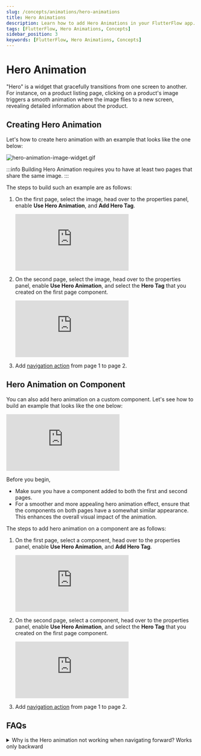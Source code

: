 ```yaml
---
slug: /concepts/animations/hero-animations
title: Hero Animations
description: Learn how to add Hero Animations in your FlutterFlow app.
tags: [FlutterFlow, Hero Animations, Concepts]
sidebar_position: 3
keywords: [FlutterFlow, Hero Animations, Concepts]
---
```


# Hero Animation

"Hero" is a widget that gracefully transitions from one screen to another. For instance, on a product listing page, clicking on a product's image triggers a smooth animation where the image flies to a new screen, revealing detailed information about the product.

## Creating Hero Animation

Let's how to create hero animation with an example that looks like the one below:

![hero-animation-image-widget.gif](animation_gifs/hero-animation-image-widget.gif)

:::info
Building Hero Animation requires you to have at least two pages that share the same image.
:::

The steps to build such an example are as follows:

1. On the first page, select the image, head over to the properties panel, enable **Use Hero Animation**, and **Add Hero Tag**.

    <div style={{
        position: 'relative',
        paddingBottom: 'calc(56.67989417989418% + 41px)', // Keeps the aspect ratio and additional padding
        height: 0,
        width: '100%'}}>
        <iframe 
            src="https://www.loom.com/embed/c20e589a20dd4dbfbcb975bf45af286e?sid=0300c1fb-e862-4ac7-9975-b1fc0df1a44e"
            title=""
            style={{
                position: 'absolute',
                top: 0,
                left: 0,
                width: '100%',
                height: '100%',
                colorScheme: 'light'
            }}
            frameborder="0"
            loading="lazy"
            webkitAllowFullScreen
            mozAllowFullScreen
            allowFullScreen
            allow="clipboard-write">
        </iframe>
    </div>
    <p></p>

2. On the second page, select the image, head over to the properties panel, enable **Use Hero Animation**, and select the **Hero Tag** that you created on the first page component.

    <div style={{
        position: 'relative',
        paddingBottom: 'calc(56.67989417989418% + 41px)', // Keeps the aspect ratio and additional padding
        height: 0,
        width: '100%'}}>
        <iframe 
            src="https://www.loom.com/embed/8e51cd2ca0fb490cbf9ee607f07c8440?sid=a4686847-5136-41a1-a5d3-d410a8916ede"
            title=""
            style={{
                position: 'absolute',
                top: 0,
                left: 0,
                width: '100%',
                height: '100%',
                colorScheme: 'light'
            }}
            frameborder="0"
            loading="lazy"
            webkitAllowFullScreen
            mozAllowFullScreen
            allowFullScreen
            allow="clipboard-write">
        </iframe>
    </div>
    <p></p>

3. Add [navigation action](../../ff-concepts/navigation-routing/page-navigation.md#navigate-to-action) from page 1 to page 2.



## Hero Animation on Component

You can also add hero animation on a custom component. Let's see how to build an example that looks like the one below:

<div style={{
        position: 'relative',
        paddingBottom: 'calc(56.67989417989418% + 41px)', // Keeps the aspect ratio and additional padding
        height: 0,
        width: '100%'}}>
        <iframe 
            src="https://www.loom.com/embed/cf8980ca68074fd0a24ce2fbef3e0a11?sid=c5b3d22b-dde4-4df3-a600-0207cceb1c22"
            title=""
            style={{
                position: 'absolute',
                top: 0,
                left: 0,
                width: '100%',
                height: '100%',
                colorScheme: 'light'
            }}
            frameborder="0"
            loading="lazy"
            webkitAllowFullScreen
            mozAllowFullScreen
            allowFullScreen
            allow="clipboard-write">
        </iframe>
</div>
<p></p>

Before you begin,

- Make sure you have a component added to both the first and second pages.
- For a smoother and more appealing hero animation effect, ensure that the components on both pages have a somewhat similar appearance. This enhances the overall visual impact of the animation.

The steps to add hero animation on a component are as follows:

1. On the first page, select a component, head over to the properties panel, enable **Use Hero Animation**, and **Add Hero Tag**.

    <div style={{
        position: 'relative',
        paddingBottom: 'calc(56.67989417989418% + 41px)', // Keeps the aspect ratio and additional padding
        height: 0,
        width: '100%'}}>
        <iframe 
            src="https://www.loom.com/embed/089421c9e8cd4053b8eb1e3b920c6d0b?sid=e9869abc-e1f4-4053-ba64-09623c0ae765"
            title=""
            style={{
                position: 'absolute',
                top: 0,
                left: 0,
                width: '100%',
                height: '100%',
                colorScheme: 'light'
            }}
            frameborder="0"
            loading="lazy"
            webkitAllowFullScreen
            mozAllowFullScreen
            allowFullScreen
            allow="clipboard-write">
        </iframe>
    </div>
    <p></p>

2. On the second page, select a component, head over to the properties panel, enable **Use Hero Animation**, and select the **Hero Tag** that you created on the first page component.

    <div style={{
        position: 'relative',
        paddingBottom: 'calc(56.67989417989418% + 41px)', // Keeps the aspect ratio and additional padding
        height: 0,
        width: '100%'}}>
        <iframe 
            src="https://www.loom.com/embed/b91c91d118bb4a12ab08cd272afb54a8?sid=2d2a09c7-9903-47d3-bb9d-21229f8ad27d"
            title=""
            style={{
                position: 'absolute',
                top: 0,
                left: 0,
                width: '100%',
                height: '100%',
                colorScheme: 'light'
            }}
            frameborder="0"
            loading="lazy"
            webkitAllowFullScreen
            mozAllowFullScreen
            allowFullScreen
            allow="clipboard-write">
        </iframe>
    </div>
    <p></p>

3. Add [navigation action](../../ff-concepts/navigation-routing/page-navigation.md#navigate-to-action) from page 1 to page 2.

## FAQs

<details>
<summary>Why is the Hero animation not working when navigating forward? Works only backward</summary>
<p>
This is because the image on the second page does not exist on the very first frame. Hero animation will only work when the image is loaded from an asset or from the network (*if the path is pre-specified*). If you're pulling the image from a Firestore document, it might not be ready in time for the animation to take place.

To fix this issue, you can avoid loading an image directly from Firestore. Instead, you can pass the image URL (which would have already been retrieved from the Firestore) from the previous page to the second page. And then use that URL to load the image.

See how to [pass data](../../ff-concepts/navigation-routing/passing-data.md) from one page to another.
</p>
</details>